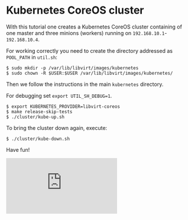 # Kubernetes CoreOS cluster

With this tutorial one creates a Kubernetes CoreOS cluster containing of one
master and three minions (workers) running on `192.168.10.1`-`192.168.10.4`.

For working correctly you need to create the directory addressed as `POOL_PATH` in
`util.sh`:
```
$ sudo mkdir -p /var/lib/libvirt/images/kubernetes
$ sudo chown -R $USER:$USER /var/lib/libvirt/images/kubernetes/
```

Then we follow the instructions in the main `kubernetes` directory.

For debugging set `export UTIL_SH_DEBUG=1`.
```
$ export KUBERNETES_PROVIDER=libvirt-coreos
$ make release-skip-tests
$ ./cluster/kube-up.sh
```

To bring the cluster down again, execute:
```
$ ./cluster/kube-down.sh
```

Have fun!



[![Analytics](https://kubernetes-site.appspot.com/UA-36037335-10/GitHub/cluster/libvirt-coreos/README.md?pixel)]()
